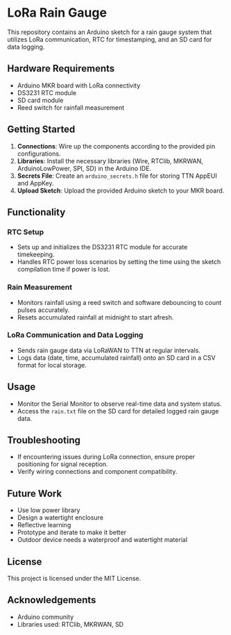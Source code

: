 # LoRa Rain Gauge

This repository contains an Arduino sketch for a rain gauge system that utilizes LoRa communication, RTC for timestamping, and an SD card for data logging.

## Hardware Requirements
- Arduino MKR board with LoRa connectivity
- DS3231 RTC module
- SD card module
- Reed switch for rainfall measurement

## Getting Started
1. **Connections**: Wire up the components according to the provided pin configurations.
2. **Libraries**: Install the necessary libraries (Wire, RTClib, MKRWAN, ArduinoLowPower, SPI, SD) in the Arduino IDE.
3. **Secrets File**: Create an `arduino_secrets.h` file for storing TTN AppEUI and AppKey.
4. **Upload Sketch**: Upload the provided Arduino sketch to your MKR board.

## Functionality
### RTC Setup
- Sets up and initializes the DS3231 RTC module for accurate timekeeping.
- Handles RTC power loss scenarios by setting the time using the sketch compilation time if power is lost.

### Rain Measurement
- Monitors rainfall using a reed switch and software debouncing to count pulses accurately.
- Resets accumulated rainfall at midnight to start afresh.

### LoRa Communication and Data Logging
- Sends rain gauge data via LoRaWAN to TTN at regular intervals.
- Logs data (date, time, accumulated rainfall) onto an SD card in a CSV format for local storage.

## Usage
- Monitor the Serial Monitor to observe real-time data and system status.
- Access the `rain.txt` file on the SD card for detailed logged rain gauge data.

## Troubleshooting
- If encountering issues during LoRa connection, ensure proper positioning for signal reception.
- Verify wiring connections and component compatibility.

## Future Work
- Use low power library
- Design a watertight enclosure
- Reflective learning
- Prototype and iterate to make it better
- Outdoor device needs a waterproof and watertight material

## License
This project is licensed under the MIT License.

## Acknowledgements
- Arduino community
- Libraries used: RTClib, MKRWAN, SD
